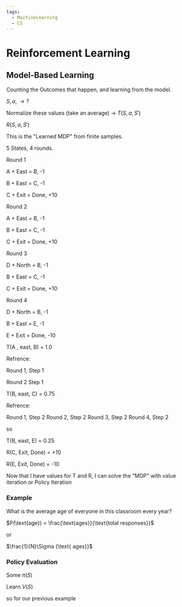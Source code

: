 ```yaml
---
tags:
  - MachineLearning
  - CS
---
```

# Reinforcement Learning

## Model-Based Learning

Counting the Outcomes that happen, and learning from the model.

$S, a, \to ?$

Normalize these values (take an average)  -> $T(S, a, S')$

$R(S, a, S')$

This is the "Learned MDP" from finite samples.


5 States, 4 rounds.

Round 1

A + East = B, -1

B + East = C, -1

C + Exit = Done, +10

Round 2

A + East = B, -1

B + East = C, -1

C + Exit = Done, +10

Round 3

D + North = B, -1

B + East = C, -1

C + Exit = Done, +10

Round 4

D + North = B, -1

B + East = E, -1

E + Exit = Done, -10



T(A , east, B) = 1.0

Refrence: 

Round 1, Step 1

Round 2 Step 1


T(B, east, C) = 0.75

Refrence:

Round 1, Step 2
Round 2, Step 2
Round 3, Step 2
Round 4, Step 2

so 

T(B, east, E) = 0.25

R(C, Exit, Done) = +10

R(E, Exit, Done) = -10

Now that I have values for T and R, I can solve the "MDP" with value iteration or Policy Iteration

### Example

What is the average age of everyone in this classroom every year?

$P(\text{age}) = \frac{\text{ages}}{\text{total responses}}$

or 

$\frac{1}{N}\Sigma {\text{ ages}}$


### Policy Evaluation

Some $\pi(S)$

Learn $V(S)$

so for our previous example





